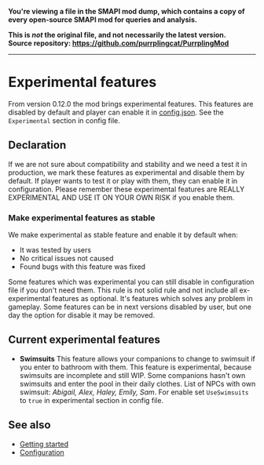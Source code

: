 **You're viewing a file in the SMAPI mod dump, which contains a copy of every open-source SMAPI mod
for queries and analysis.**

**This is _not_ the original file, and not necessarily the latest version.**  
**Source repository: https://github.com/purrplingcat/PurrplingMod**

----

# Experimental features

From version 0.12.0 the mod brings experimental features. This features are disabled by default and player can enable it in [config.json](configuration.md). See the `Experimental` section in config file.

## Declaration

If we are not sure about compatibility and stability and we need a test it in production, we mark these features as experimental and disable them by default. If player wants to test it or play with them, they can enable it in configuration. Please remember these experimental features are REALLY EXPERIMENTAL AND USE IT ON YOUR OWN RISK if you enable them.

### Make experimental features as stable

We make experimental as stable feature and enable it by default when:

- It was tested by users
- No critical issues not caused
- Found bugs with this feature was fixed

Some features which was experimental you can still disable in configuration file if you don't need them. This rule is not solid rule and not include all ex-experimental features as optional. It's features which solves any problem in gameplay. Some features can be in next versions disabled by user, but one day the option for disable it may be removed.

## Current experimental features

- **Swimsuits** This feature allows your companions to change to swimsuit if you enter to bathroom with them. This feature is experimental, because swimsuits are incomplete and still WIP. Some companions hasn't own swimsuits and enter the pool in their daily clothes. List of NPCs with own swimsuit: *Abigail, Alex, Haley, Emily, Sam*. For enable set `UseSwimsuits` to `true` in experimental section in config file.

## See also

- [Getting started](getting-started.md)
- [Configuration](configuration.md)

